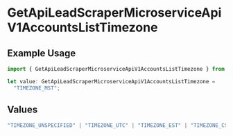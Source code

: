 # GetApiLeadScraperMicroserviceApiV1AccountsListTimezone

## Example Usage

```typescript
import { GetApiLeadScraperMicroserviceApiV1AccountsListTimezone } from "oppulence-backend-sdk/models/operations";

let value: GetApiLeadScraperMicroserviceApiV1AccountsListTimezone =
  "TIMEZONE_MST";
```

## Values

```typescript
"TIMEZONE_UNSPECIFIED" | "TIMEZONE_UTC" | "TIMEZONE_EST" | "TIMEZONE_CST" | "TIMEZONE_MST" | "TIMEZONE_PST" | "TIMEZONE_GMT" | "TIMEZONE_CET" | "TIMEZONE_IST" | "TIMEZONE_JST" | "TIMEZONE_AEST"
```